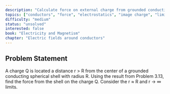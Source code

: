 ```yaml
---
description: "Calculate force on external charge from grounded conducting shell using image charge method"
topics: ["conductors", "force", "electrostatics", "image charge", "limiting behavior"]
difficulty: "medium"
status: "unsolved"
interested: false
book: "Electricity and Magnetism"
chapter: "Electric fields around conductors"
---
```


## Problem Statement
A charge Q is located a distance r > R from the center of a grounded conducting spherical shell with radius R. Using the result from Problem 3.13, find the force from the shell on the charge Q. Consider the r ≈ R and r → ∞ limits.